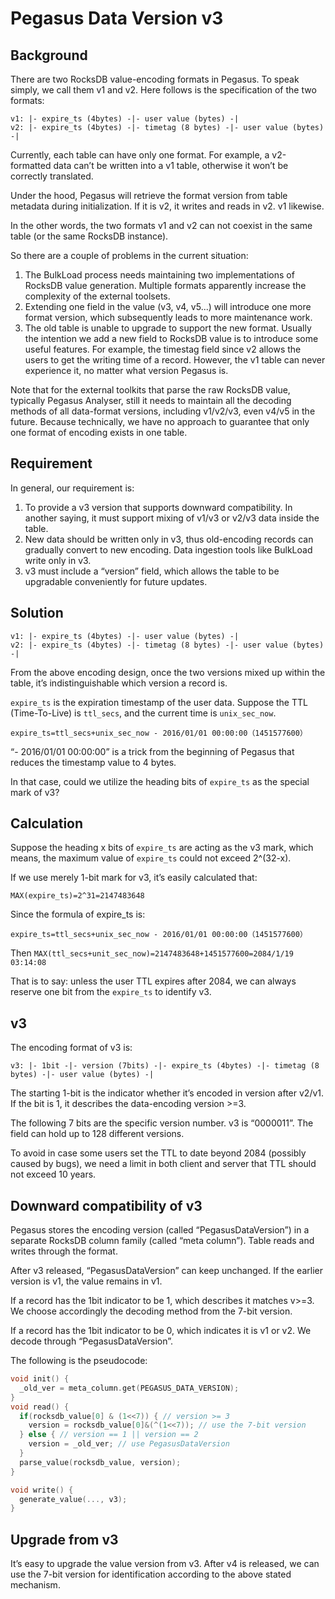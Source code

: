 # Pegasus Data Version v3

## Background

There are two RocksDB value-encoding formats in Pegasus. To speak simply, we call them v1 and v2. Here follows is the specification of the two formats:

```
v1: |- expire_ts (4bytes) -|- user value (bytes) -|
v2: |- expire_ts (4bytes) -|- timetag (8 bytes) -|- user value (bytes) -|
```

Currently, each table can have only one format. For example, a v2-formatted data can’t be written into a v1 table, otherwise it won’t be correctly translated.

Under the hood, Pegasus will retrieve the format version from table metadata during initialization. If it is v2, it writes and reads in v2. v1 likewise.

In the other words, the two formats v1 and v2 can not coexist in the same table (or the same RocksDB instance).

So there are a couple of problems in the current situation:
1. The BulkLoad process needs maintaining two implementations of RocksDB value generation. Multiple formats apparently increase the complexity of the external toolsets.
2. Extending one field in the value (v3, v4, v5...) will introduce one more format version, which subsequently leads to more maintenance work.
3. The old table is unable to upgrade to support the new format. Usually the intention we add a new field to RocksDB value is to introduce some useful features. For example, the timestag field since v2 allows the users to get the writing time of a record. However, the v1 table can never experience it, no matter what version Pegasus is.

Note that for the external toolkits that parse the raw RocksDB value, typically Pegasus Analyser, still it needs to maintain all the decoding methods of all data-format versions, including v1/v2/v3, even v4/v5 in the future. Because technically, we have no approach to guarantee that only one format of encoding exists in one table.

## Requirement

In general, our requirement is:

1. To provide a v3 version that supports downward compatibility. In another saying, it must support mixing of v1/v3 or v2/v3 data inside the table.
2. New data should be written only in v3, thus old-encoding records can gradually convert to new encoding. Data ingestion tools like BulkLoad write only in v3.
3. v3 must include a “version” field, which allows the table to be upgradable conveniently for future updates.

## Solution

```
v1: |- expire_ts (4bytes) -|- user value (bytes) -|
v2: |- expire_ts (4bytes) -|- timetag (8 bytes) -|- user value (bytes) -|
```

From the above encoding design, once the two versions mixed up within the table, it’s indistinguishable which version a record is.

`expire_ts` is the expiration timestamp of the user data. Suppose the TTL (Time-To-Live) is `ttl_secs`, and the current time is `unix_sec_now`.

```
expire_ts=ttl_secs+unix_sec_now - 2016/01/01 00:00:00（1451577600）
```

“- 2016/01/01 00:00:00” is a trick from the beginning of Pegasus that reduces the timestamp value to 4 bytes.

In that case, could we utilize the heading bits of `expire_ts` as the special mark of v3?

## Calculation

Suppose the heading x bits of `expire_ts` are acting as the v3 mark, which means, the maximum value of `expire_ts` could not exceed 2^(32-x).

If we use merely 1-bit mark for v3, it’s easily calculated that:

```
MAX(expire_ts)=2^31=2147483648
```

Since the formula of expire_ts is:

```
expire_ts=ttl_secs+unix_sec_now - 2016/01/01 00:00:00（1451577600）
```

Then `MAX(ttl_secs+unit_sec_now)=2147483648+1451577600=2084/1/19 03:14:08`

That is to say: unless the user TTL expires after 2084, we can always reserve one bit from the `expire_ts` to identify v3.

## v3

The encoding format of v3 is:

```
v3: |- 1bit -|- version (7bits) -|- expire_ts (4bytes) -|- timetag (8 bytes) -|- user value (bytes) -|
```

The starting 1-bit is the indicator whether it’s encoded in version after v2/v1. If the bit is 1, it describes the data-encoding version >=3.

The following 7 bits are the specific version number. v3 is “0000011”. The field can hold up to 128 different versions.

To avoid in case some users set the TTL to date beyond 2084 (possibly caused by bugs), we need a limit in both client and server that TTL should not exceed 10 years.

## Downward compatibility of v3

Pegasus stores the encoding version (called “PegasusDataVersion”) in a separate RocksDB column family (called “meta column”). Table reads and writes through the format.

After v3 released, “PegasusDataVersion” can keep unchanged. If the earlier version is v1, the value remains in v1.

If a record has the 1bit indicator to be 1, which describes it matches v>=3. We choose accordingly the decoding method from the 7-bit version.

If a record has the 1bit indicator to be 0, which indicates it is v1 or v2. We decode through “PegasusDataVersion”.

The following is the pseudocode:

```cpp
void init() {
  _old_ver = meta_column.get(PEGASUS_DATA_VERSION);
}
void read() {
  if(rocksdb_value[0] & (1<<7)) { // version >= 3
    version = rocksdb_value[0]&(^(1<<7)); // use the 7-bit version
  } else { // version == 1 || version == 2
    version = _old_ver; // use PegasusDataVersion
  }
  parse_value(rocksdb_value, version);
}

void write() {
  generate_value(..., v3);
}
```

## Upgrade from v3

It’s easy to upgrade the value version from v3. After v4 is released, we can use the 7-bit version for identification according to the above stated mechanism.

